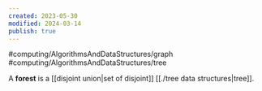 ```yaml
---
created: 2023-05-30
modified: 2024-03-14
publish: true
---
```


#computing/AlgorithmsAndDataStructures/graph #computing/AlgorithmsAndDataStructures/tree

A **forest** is a [[disjoint union|set of disjoint]] [[./tree data structures|tree]].
